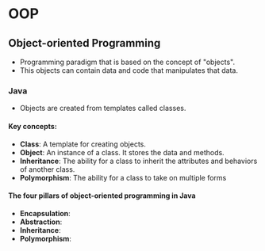 # OOP

## Object-oriented Programming

- Programming paradigm that is based on the concept of "objects".
- This objects can contain data and code that manipulates that data.

### Java

- Objects are created from templates called classes.

#### Key concepts:

- **Class**: A template for creating objects.
- **Object**: An instance of a class. It stores the data and methods.
- **Inheritance**: The ability for a class to inherit the attributes and behaviors of another class.
- **Polymorphism**: The ability for a class to take on multiple forms

#### The four pillars of object-oriented programming in Java

- **Encapsulation**:
- **Abstraction**:
- **Inheritance**:
- **Polymorphism**:
